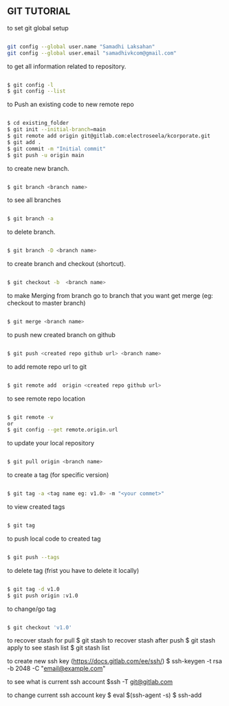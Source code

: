 ## GIT TUTORIAL


to set git global setup 
```bash

git config --global user.name "Samadhi Laksahan"
git config --global user.email "samadhivkcom@gmail.com"

```

to get all information related to repository.
```bash

$ git config -l
$ git config --list

```


to Push an existing code to new remote repo
```bash

$ cd existing_folder
$ git init --initial-branch=main
$ git remote add origin git@gitlab.com:electroseela/kcorporate.git
$ git add .
$ git commit -m "Initial commit"
$ git push -u origin main

```

to create new branch.
```bash

$ git branch <branch name>

```

to see all branches
```bash

$ git branch -a

```

to delete branch.
```bash

$ git branch -D <branch name>

```

to create branch and checkout (shortcut).
```bash

$ git checkout -b  <branch name>

```

to make Merging from branch
go to branch that you want get merge (eg: checkout to master branch)
```bash

$ git merge <branch name>

```

to push new created branch on github
```bash

$ git push <created repo github url> <branch name>

```

to add remote repo url to git
```bash

$ git remote add  origin <created repo github url> 

```

to see remote repo location 
```bash

$ git remote -v
or 
$ git config --get remote.origin.url

```

to update your local repository
```bash

$ git pull origin <branch name>

```

to create a tag (for specific version)
```bash

$ git tag -a <tag name eg: v1.0> -m "<your commet>"

```

to view created tags
```bash

$ git tag

```

to push local code to created tag
```bash

$ git push --tags

```

to delete tag (frist you have to delete it locally)
```bash

$ git tag -d v1.0
$ git push origin :v1.0

```

to change/go tag
```bash

$ git checkout 'v1.0'

```

to recover stash for pull
$ git stash 
to recover stash after push
$ git stash apply
to see stash list
$ git stash list


to create new ssh key (https://docs.gitlab.com/ee/ssh/)
$ ssh-keygen -t rsa -b 2048 -C "email@example.com"

to see what is current ssh account
$ssh -T git@gitlab.com

to change current ssh account key
$ eval $(ssh-agent -s)
$ ssh-add <path to private SSH key>
